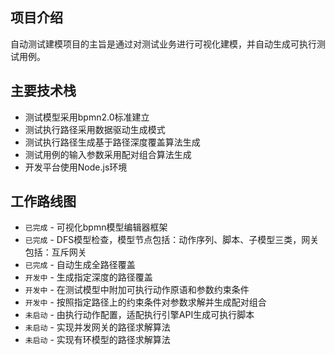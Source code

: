 ## 项目介绍

自动测试建模项目的主旨是通过对测试业务进行可视化建模，并自动生成可执行测试用例。

## 主要技术栈
- 测试模型采用bpmn2.0标准建立
- 测试执行路径采用数据驱动生成模式
- 测试执行路径生成基于路径深度覆盖算法生成
- 测试用例的输入参数采用配对组合算法生成
- 开发平台使用Node.js环境

## 工作路线图
* `已完成` - 可视化bpmn模型编辑器框架
* `已完成` - DFS模型检查，模型节点包括：动作序列、脚本、子模型三类，网关包括：互斥网关
* `已完成` - 自动生成全路径覆盖
* `开发中` - 生成指定深度的路径覆盖
* `开发中` - 在测试模型中附加可执行动作原语和参数约束条件
* `开发中` - 按照指定路径上的约束条件对参数求解并生成配对组合
* `未启动` - 由执行动作配置，适配执行引擎API生成可执行脚本
* `未启动` - 实现并发网关的路径求解算法
* `未启动` - 实现有环模型的路径求解算法

